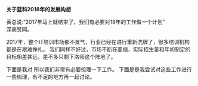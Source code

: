 **关于蓝科2018年的发展构想**

黄总说:“2017年马上就结束了，我们有必要对18年的工作做一个计划”  
深表赞同。

2017年，整个IT培训市场都不景气，行业已经在进行重新洗牌了，很多培训机构都是在艰难挣扎。
我们同样不好过，市场不断在萎缩，实际招生量和年初制定的目标相差甚远，差不多只剩下洛师这个阵地了。

下面是我对 所以我们非常有必要梳理一下工作。
下面是是我尝试对这些工作进行一些梳理，有不足的地方再一起讨论。

